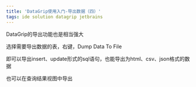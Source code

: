 ```yaml
---  
title: 'DataGrip使用入门-导出数据（四）'  
tags: ide solution datagrip jetbrains  
---  
```

  
<script>
window.location.href='https://www.iteye.com/blog/ywu-2315501';
</script>

DataGrip的导出功能也是相当强大

选择需要导出数据的表，右键，Dump Data To File

即可以导出insert、update形式的sql语句，也能导出为html、csv、json格式的数据

也可以在查询结果视图中导出